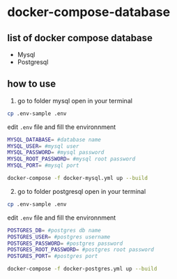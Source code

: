 # docker-compose-database

## list of docker compose database

- Mysql
- Postgresql

## how to use
1. go to folder mysql open in your terminal 
```sh
cp .env-sample .env
```
edit `.env` file and fill the environnment
```sh
MYSQL_DATABASE= #database name
MYSQL_USER= #mysql user
MYSQL_PASSWORD= #mysql password
MYSQL_ROOT_PASSWORD= #mysql root password
MYSQL_PORT= #mysql port
```
```sh
docker-compose -f docker-mysql.yml up --build
```
2. go to folder postgresql open in your terminal 
```sh
cp .env-sample .env
```
edit `.env` file and fill the environnment
```sh
POSTGRES_DB= #postgres db name
POSTGRES_USER= #postgres username
POSTGRES_PASSWORD= #postgres password
POSTGRES_ROOT_PASSWORD= #postgres root password
POSTGRES_PORT= #postgres port
```
```sh
docker-compose -f docker-postgres.yml up --build
```
